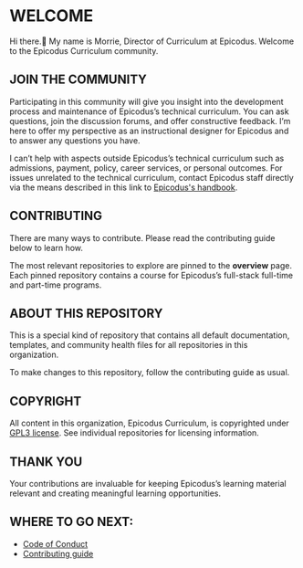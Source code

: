 # WELCOME

Hi there.👋 My name is Morrie, Director of Curriculum at Epicodus. Welcome to the Epicodus Curriculum community.

## JOIN THE COMMUNITY

Participating in this community will give you insight into the development process and maintenance of Epicodus’s technical curriculum. You can ask questions, join the discussion forums, and offer constructive feedback. I’m here to offer my perspective as an instructional designer for Epicodus and to answer any questions you have.

I can’t help with aspects outside Epicodus’s technical curriculum such as admissions, payment, policy, career services, or personal outcomes. For issues unrelated to the technical curriculum, contact Epicodus staff directly via the means described in this link to [Epicodus's handbook](https://www.learnhowtoprogram.com/introduction-to-programming/getting-started-at-epicodus/student-handbook).

## CONTRIBUTING
There are many ways to contribute. Please read the contributing guide below to learn how.

The most relevant repositories to explore are pinned to the **overview** page. Each pinned repository contains a course for Epicodus’s full-stack full-time and part-time programs.

## ABOUT THIS REPOSITORY
This is a special kind of repository that contains all default documentation, templates, and community health files for all repositories in this organization. 

To make changes to this repository, follow the contributing guide as usual.
	
## COPYRIGHT
All content in this organization, Epicodus Curriculum, is copyrighted under [GPL3 license](https://www.gnu.org/licenses/gpl-3.0.txt). See individual repositories for licensing information.

## THANK YOU
Your contributions are invaluable for keeping Epicodus’s learning material relevant and creating meaningful learning opportunities.

## WHERE TO GO NEXT:
* [Code of Conduct](https://github.com/Epicodus-Curriculum/.github/blob/main/CODE_OF_CONDUCT.md)
* [Contributing guide](https://github.com/Epicodus-Curriculum/.github/blob/main/CONTRIBUTING.md)
